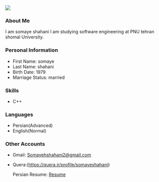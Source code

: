 <img src="https://avatars.githubusercontent.com/u/82943111?s=400&u=bba8046d0306fa12e3d38b5978ce194e2b73247a&v=4"/>

### About Me

I am somaye shahani
I am studying software engineering at PNU tehran shomal University.

### Personal Information

- First Name: somaye
- Last Name: shahani
- Birth Date: 1979
- Marriage Status: married 

### Skills

+ C++

### Languages

- Persian(Advanced)
- English(Normal)

### Other Accounts
- Gmail: Somayehshahani2@gmail.com

- Quera:(https://quera.ir/profile/somayeshahani)

  Persian Resume: <a href="https://somayehshahani.github.io/resume.fa/"> Resume </a>
